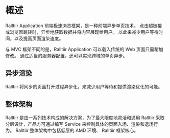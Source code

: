 # 概述

Ralltiir Application 前端极速浏览框架，是一种前端异步单页技术。
点击超链接或浏览器跳转时，异步地获取数据并将内容展现给用户。
以此来减少用户等待时间，以及提高页面渲染速度。

与 MVC 框架不同的是，Ralltiir Application 可以载入传统的 Web 页面只需稍加修改。
通过适当的服务器配置，还可以实现跨域的单页异步。

## 异步渲染

Ralltiir 将同步的页面打开过程异步化，来减少用户等待和提供渲染优化的可能。

## 整体架构

Ralltiir 是由一系列技术构成的解决方案，为了最大限度地灵活和通用
Ralltiir 采取分层设计，产品方可通过编写 Service 来控制具体的页面入场、渲染和退场行为。
Ralltiir 整体架构中包括低层的 AMD 环境、 Ralltiir 框架核心。

